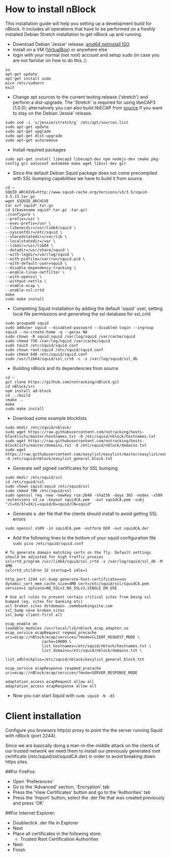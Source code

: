 # How to install nBlock
This installation guide will help you setting up a development build for nBlock. It includes all operations that have to be performed on a freshly installed Debian Stretch installation to get nBlock up and running.

- Download Debian 'Jessie' release: [amd64 netinstall ISO](https://cdimage.debian.org/debian-cd/current/amd64/iso-cd/debian-8.7.1-amd64-netinst.iso)
- Install on a VM ([VirtualBox](https://www.virtualbox.org/wiki/Downloads)) or anywhere else
- login with your normal (not root) account and setup sudo (in case you are not familiar on how to do this..):
```
su
apt-get update
apt-get install sudo
pico /etc/sudoers
exit
```
- Change apt sources to the current testing release ('stretch') and perform a dist-upgrade. The 'Stretch' is required for using libeCAP3 (1.0.0); alternatively you can also build libECAP from [source](http://www.e-cap.org/Downloads) if you want to stay on the Debian 'Jessie' release.
```
sudo sed -i 's/jessie/stretch/g' /etc/apt/sources.list
sudo apt-get update
sudo apt-get upgrade
sudo apt-get dist-upgrade
sudo apt-get autoremove
```

- Install required packages
```
sudo apt-get install libecap3 libecap3-dev npm nodejs-dev cmake pkg-config gcc autoconf automake make wget libssl-dev git
```

- Since the default Debian Squid package does not come precompiled with SSL bumping capabilities we have to build it from source.
```
cd ~
SQUID_ARCHIVE=http://www.squid-cache.org/Versions/v3/3.5/squid-3.5.13.tar.gz
wget $SQUID_ARCHIVE
tar xvf squid*.tar.gz
cd $(basename squid*.tar.gz .tar.gz)
./configure \
--prefix=/usr \
--exec-prefix=/usr \
--libexecdir=/usr/lib64/squid \
--sysconfdir=/etc/squid \
--sharedstatedir=/var/lib \
--localstatedir=/var \
--libdir=/usr/lib64 \
--datadir=/usr/share/squid \
--with-logdir=/var/log/squid \
--with-pidfile=/var/run/squid.pid \
--with-default-user=squid \
--disable-dependency-tracking \
--enable-linux-netfilter \
--with-openssl \
--without-nettle \
--enable-ecap \
--enable-ssl-crtd
make
sudo make install
```

- Completing Squid installation by adding the default 'squid' user, setting local file permissions and generating the ssl database for ssl_crtd
```
sudo groupadd squid
sudo adduser squid --disabled-password --disabled-login --ingroup squid --no-create-home -q --gecos NA
sudo chown -R squid:squid /var/log/squid /var/cache/squid
sudo chmod 750 /var/log/squid /var/cache/squid
sudo touch /etc/squid/squid.conf
sudo chown root:squid /etc/squid/squid.conf
sudo chmod 640 /etc/squid/squid.conf
sudo /usr/lib64/squid/ssl_crtd -c -s /var/log/squid/ssl_db
```

- Building nBlock and its dependencies from source
```
cd ~
git clone https://github.com/notracking/nBlock.git
cd nBlock/src
npm install ad-block
cd ../build
cmake ..
make
sudo make install
```

- Download some example blocklists
```
sudo mkdir /etc/squid/nblock/
sudo wget https://raw.githubusercontent.com/notracking/hosts-blocklists/master/hostnames.txt -O /etc/squid/nblock/hostnames.txt
sudo wget https://raw.githubusercontent.com/notracking/hosts-blocklists/master/domains.txt -O /etc/squid/nblock/domains.txt
sudo wget https://raw.githubusercontent.com/easylist/easylist/master/easylist/easylist_general_block.txt -O /etc/squid/nblock/easylist_general_block.txt
```

- Generate self signed certificates for SSL bumping
```
sudo mkdir /etc/squid/ssl
cd /etc/squid/ssl
sudo chown squid:squid /etc/squid/ssl
sudo chmod 700 /etc/squid/ssl
sudo openssl req -new -newkey rsa:2048 -sha256 -days 365 -nodes -x509 -extensions v3_ca -keyout squidCA.pem  -out squidCA.pem -subj "/C=XX/ST=XX/L=squid/O=squid/CN=squid"
```

- Generate a .der file that the clients should install to avoid getting SSL errors
```
sudo openssl x509 -in squidCA.pem -outform DER -out squidCA.der
```

- Add the following lines to the bottom of your squid configuration file `sudo pico /etc/squid/squid.conf`
```
# To generate domain matching certs on the fly. Default settings should be adjusted for high traffic proxies
sslcrtd_program /usr/lib64/squid/ssl_crtd -s /var/log/squid/ssl_db -M 4MB
sslcrtd_children 32 startup=5 idle=1

http_port 2244 ssl-bump generate-host-certificates=on dynamic_cert_mem_cache_size=4MB cert=/etc/squid/ssl/squidCA.pem version=1 options=NO_SSLv2,NO_SSLv3,SINGLE_DH_USE

# Use acl rules to prevent certain critical sites from being ssl bumped (eg. sites for banking etc)
acl broken_sites dstdomain .somebankingsite.com
ssl_bump none broken_sites
ssl_bump client-first all

ecap_enable on
loadable_modules /usr/local/lib/nblock_ecap_adapter.so
ecap_service ecapRequest reqmod_precache uri=ecap://nBlock/ecap/services/?mode=CLIENT_REQUEST_MODE \
                cache=10000 \
                list_hostnames=/etc/squid/nblock/hostnames.txt \
                list_domains=/etc/squid/nblock/domains.txt \
                list_adblockplus=/etc/squid/nblock/easylist_general_block.txt

ecap_service ecapResponse respmod_precache uri=ecap://nBlock/ecap/services/?mode=SERVER_RESPONSE_MODE

adaptation_access ecapRequest allow all
adaptation_access ecapResponse allow all
```

- Now you can start Squid with `sudo squid -N -d3`

# Client installation
Configure you browsers http(s) proxy to point the the server running Squid with nBlock (port 2244).

Since we are basically doing a man-in-the-middle attack on the clients of our trusted network we need them to install our previously generated root certificate (/etc/squid/ssl/squidCA.der) in order to avoid breaking down https sites.

##For FireFox:
- Open 'Preferences'
- Go to the 'Advanced' section, 'Encryption' tab
- Press the 'View Certificates' button and go to the 'Authorities' tab
- Press the 'Import' button, select the .der file that was created previously and press 'OK'

##For Internet Explorer:
- Doubleclick .der file in Explorer
- Next
- Place all certificates in the following store:
  - Trusted Root Certification Authorities
- Next
- Finish
